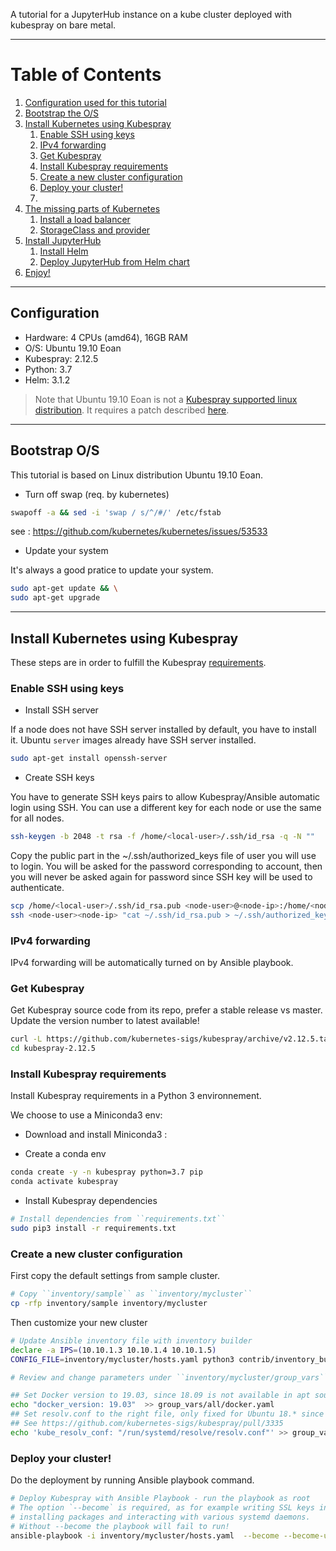 A tutorial for a JupyterHub instance on a kube cluster deployed with kubespray on bare metal.

---
# Table of Contents
1. [Configuration used for this tutorial](#Configuration)
2. [Bootstrap the O/S](#Bootstrap-OS)
3. [Install Kubernetes using Kubespray](#Install-Kubernetes-using-Kubespray)
   1. [Enable SSH using keys](#Enable-SSH-using-keys)
   2. [IPv4 forwarding](#IPv4-forwarding)
   3. [Get Kubespray](#Get-Kubespray)
   4. [Install Kubespray requirements](#Install-Kubespray-requirements)
   5. [Create a new cluster configuration](#Create-a-new-cluster-configuration)
   6. [Deploy your cluster!](#Deploy-your-cluster!)
   7. []()
4. [The missing parts of Kubernetes]()
   1. [Install a load balancer]()
   2. [StorageClass and provider]()
5. [Install JupyterHub]()
   1. [Install Helm]()
   2. [Deploy JupyterHub from Helm chart]()
6. [Enjoy!]()

---
## Configuration

- Hardware: 4 CPUs (amd64), 16GB RAM
- O/S: Ubuntu 19.10 Eoan
- Kubespray: 2.12.5
- Python: 3.7
- Helm: 3.1.2

> Note that Ubuntu 19.10 Eoan is not a [Kubespray supported linux distribution](https://github.com/kubernetes-sigs/kubespray#supported-linux-distributions). It requires a patch described [here](#then-customize-your-new-cluster). 

---
## Bootstrap O/S

This tutorial is based on Linux distribution Ubuntu 19.10 Eoan.

- Turn off swap (req. by kubernetes)

``` bash
swapoff -a && sed -i 'swap / s/^/#/' /etc/fstab
```
see : https://github.com/kubernetes/kubernetes/issues/53533

- Update your system

It's always a good pratice to update your system.

``` bash
sudo apt-get update && \
sudo apt-get upgrade
```

---
## Install Kubernetes using Kubespray

These steps are in order to fulfill the Kubespray [requirements](https://github.com/kubernetes-sigs/kubespray#requirements).

### Enable SSH using keys

- Install SSH server

If a node does not have SSH server installed by default, you have to install it.
Ubuntu `server` images already have SSH server installed.

``` bash
sudo apt-get install openssh-server
```

  - Create SSH keys

You have to generate SSH keys pairs to allow Kubespray/Ansible automatic login using SSH.
You can use a different key for each node or use the same for all nodes.

``` bash
ssh-keygen -b 2048 -t rsa -f /home/<local-user>/.ssh/id_rsa -q -N ""
```

Copy the public part in the ~/.ssh/authorized_keys file of user you will use to login.
You will be asked for the password corresponding to <node-user> account, then you will never be asked again for password since SSH key will be used to authenticate.

``` bash
scp /home/<local-user>/.ssh/id_rsa.pub <node-user>@<node-ip>:/home/<node-user>/.ssh
ssh <node-user><node-ip> "cat ~/.ssh/id_rsa.pub > ~/.ssh/authorized_keys" "rm ~/.ssh/id_rsa.pub"
```

### IPv4 forwarding

IPv4 forwarding will be automatically turned on by Ansible playbook.

### Get Kubespray

Get Kubespray source code from its repo, prefer a stable release vs master.
Update the version number to latest available!

``` bash
curl -L https://github.com/kubernetes-sigs/kubespray/archive/v2.12.5.tar.gz | tar xvz && \
cd kubespray-2.12.5
```

### Install Kubespray requirements

Install Kubespray requirements in a Python 3 environnement.

We choose to use a Miniconda3 env:
- Download and install Miniconda3 : 


- Create a conda env

``` bash
conda create -y -n kubespray python=3.7 pip
conda activate kubespray
```

- Install Kubespray dependencies

``` bash
# Install dependencies from ``requirements.txt``
sudo pip3 install -r requirements.txt
```

### Create a new cluster configuration

First copy the default settings from sample cluster.

``` bash
# Copy ``inventory/sample`` as ``inventory/mycluster``
cp -rfp inventory/sample inventory/mycluster
```

Then customize your new cluster

``` bash
# Update Ansible inventory file with inventory builder
declare -a IPS=(10.10.1.3 10.10.1.4 10.10.1.5)
CONFIG_FILE=inventory/mycluster/hosts.yaml python3 contrib/inventory_builder/inventory.py ${IPS[@]}

# Review and change parameters under ``inventory/mycluster/group_vars``

## Set Docker version to 19.03, since 18.09 is not available in apt sources
echo "docker_version: 19.03"  >> group_vars/all/docker.yaml
## Set resolv.conf to the right file, only fixed for Ubuntu 18.* since 19.* are not supported.
## See https://github.com/kubernetes-sigs/kubespray/pull/3335
echo 'kube_resolv_conf: "/run/systemd/resolve/resolv.conf"' >> group_vars/all/all.yaml
```

### Deploy your cluster!

Do the deployment by running Ansible playbook command.

``` bash
# Deploy Kubespray with Ansible Playbook - run the playbook as root
# The option `--become` is required, as for example writing SSL keys in /etc/,
# installing packages and interacting with various systemd daemons.
# Without --become the playbook will fail to run!
ansible-playbook -i inventory/mycluster/hosts.yaml  --become --become-user=root cluster.yml
```
